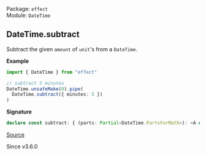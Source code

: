 Package: `effect`<br />
Module: `DateTime`<br />

## DateTime.subtract

Subtract the given `amount` of `unit`'s from a `DateTime`.

**Example**

```ts
import { DateTime } from "effect"

// subtract 5 minutes
DateTime.unsafeMake(0).pipe(
  DateTime.subtract({ minutes: 5 })
)
```

**Signature**

```ts
declare const subtract: { (parts: Partial<DateTime.PartsForMath>): <A extends DateTime>(self: A) => A; <A extends DateTime>(self: A, parts: Partial<DateTime.PartsForMath>): A; }
```

[Source](https://github.com/Effect-TS/effect/tree/main/packages/effect/src/DateTime.ts#L1315)

Since v3.6.0